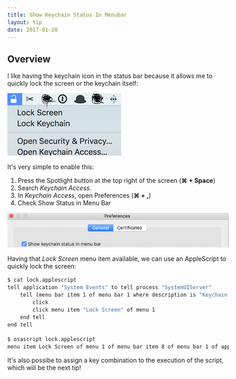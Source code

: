```yaml
---
title: Show Keychain Status In Menubar
layout: tip
date: 2017-01-20
---
```


## Overview

I like having the keychain icon in the status bar because it allows me to quickly lock the screen or the keychain itself:

![keychain-bar](/assets/images/tips/keychain-bar.png)

It's very simple to enable this:
1. Press the Spotlight button at the top right of the screen (**⌘ + Space**)
2. Search _Keychain Access_. 
3. In _Keychain Access_, open Preferences (**⌘ + ,**)
4. Check Show Status in Menu Bar

![keychain-show](/assets/images/tips/keychain-show.png)

Having that _Lock Screen_ menu item available, we can use an AppleScript to quickly lock the screen:

```bash
$ cat lock.applescript
tell application "System Events" to tell process "SystemUIServer"
    tell (menu bar item 1 of menu bar 1 where description is "Keychain menu extra")
        click
        click menu item "Lock Screen" of menu 1
    end tell
end tell

$ osascript lock.applescript
menu item Lock Screen of menu 1 of menu bar item 8 of menu bar 1 of application process SystemUIServer
```

It's also possibe to assign a key combination to the execution of the script, which will be the next tip!
